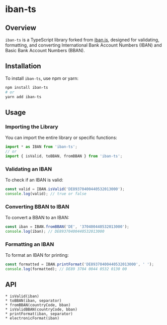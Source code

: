 # iban-ts

## Overview

`iban-ts` is a TypeScript library forked from [iban.js](https://github.com/arhs/iban.js), designed for validating, formatting, and converting International Bank Account Numbers (IBAN) and Basic Bank Account Numbers (BBAN). 

## Installation

To install `iban-ts`, use npm or yarn:

```bash
npm install iban-ts
# or
yarn add iban-ts
```
## Usage
### Importing the Library
You can import the entire library or specific functions:

```ts
import * as IBAN from 'iban-ts';
// or
import { isValid, toBBAN, fromBBAN } from 'iban-ts';
```

### Validating an IBAN
To check if an IBAN is valid:

```ts
const valid = IBAN.isValid('DE89370400440532013000');
console.log(valid); // true or false
```

### Converting BBAN to IBAN
To convert a BBAN to an IBAN:

```ts
const iban = IBAN.fromBBAN('DE', '370400440532013000');
console.log(iban); // DE89370400440532013000
```

### Formatting an IBAN
To format an IBAN for printing:

```ts
const formatted = IBAN.printFormat('DE89370400440532013000', ' ');
console.log(formatted); // DE89 3704 0044 0532 0130 00
```

## API
    * isValid(iban)
    * toBBAN(iban, separator)
    * fromBBAN(countryCode, bban)
    * isValidBBAN(countryCode, bban)
    * printFormat(iban, separator)
    * electronicFormat(iban)
